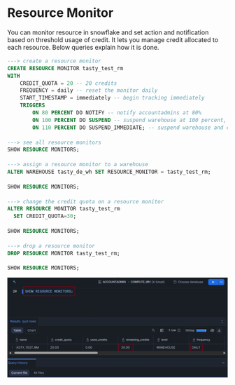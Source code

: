 # Resource Monitor

You can monitor resource in snowflake and set action and notification based on threshold usage of credit. It lets you manage credit allocated to each resource. Below queries explain how it is done.

```SQL
---> create a resource monitor
CREATE RESOURCE MONITOR tasty_test_rm
WITH 
    CREDIT_QUOTA = 20 -- 20 credits
    FREQUENCY = daily -- reset the monitor daily
    START_TIMESTAMP = immediately -- begin tracking immediately
    TRIGGERS 
        ON 80 PERCENT DO NOTIFY -- notify accountadmins at 80%
        ON 100 PERCENT DO SUSPEND -- suspend warehouse at 100 percent, let queries finish
        ON 110 PERCENT DO SUSPEND_IMMEDIATE; -- suspend warehouse and cancel all queries at 110 percent

---> see all resource monitors
SHOW RESOURCE MONITORS;

---> assign a resource monitor to a warehouse
ALTER WAREHOUSE tasty_de_wh SET RESOURCE_MONITOR = tasty_test_rm;

SHOW RESOURCE MONITORS;

---> change the credit quota on a resource monitor
ALTER RESOURCE MONITOR tasty_test_rm
  SET CREDIT_QUOTA=30;

SHOW RESOURCE MONITORS;

---> drop a resource monitor
DROP RESOURCE MONITOR tasty_test_rm;

SHOW RESOURCE MONITORS;
```

![Resource Monitor](../images/module_2_resource_monitor.png)